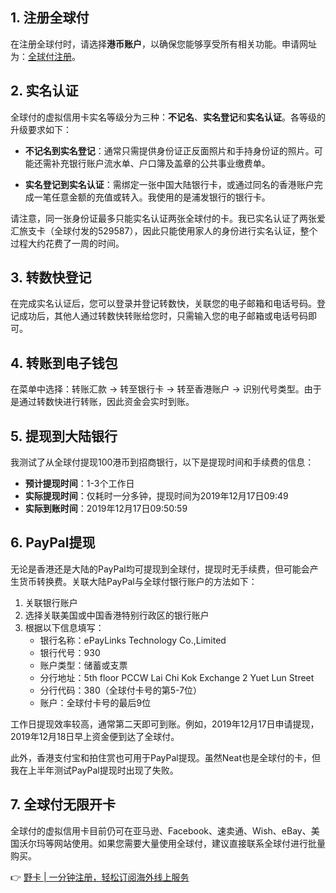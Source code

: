 ## 1. 注册全球付

在注册全球付时，请选择**港币账户**，以确保您能够享受所有相关功能。申请网址为：[全球付注册](https://bit.ly/bewildcard)。

## 2. 实名认证

全球付的虚拟信用卡实名等级分为三种：**不记名**、**实名登记**和**实名认证**。各等级的升级要求如下：

- **不记名到实名登记**：通常只需提供身份证正反面照片和手持身份证的照片。可能还需补充银行账户流水单、户口簿及盖章的公共事业缴费单。
  
- **实名登记到实名认证**：需绑定一张中国大陆银行卡，或通过同名的香港账户完成一笔任意金额的充值或转入。我使用的是浦发银行的银行卡。

请注意，同一张身份证最多只能实名认证两张全球付的卡。我已实名认证了两张爱汇旅支卡（全球付发的529587），因此只能使用家人的身份进行实名认证，整个过程大约花费了一周的时间。

## 3. 转数快登记

在完成实名认证后，您可以登录并登记转数快，关联您的电子邮箱和电话号码。登记成功后，其他人通过转数快转账给您时，只需输入您的电子邮箱或电话号码即可。

## 4. 转账到电子钱包

在菜单中选择：转账汇款 → 转至银行卡 → 转至香港账户 → 识别代号类型。由于是通过转数快进行转账，因此资金会实时到账。

## 5. 提现到大陆银行

我测试了从全球付提现100港币到招商银行，以下是提现时间和手续费的信息：

- **预计提现时间**：1-3个工作日
- **实际提现时间**：仅耗时一分多钟，提现时间为2019年12月17日09:49
- **实际到账时间**：2019年12月17日09:50:59

## 6. PayPal提现

无论是香港还是大陆的PayPal均可提现到全球付，提现时无手续费，但可能会产生货币转换费。关联大陆PayPal与全球付银行账户的方法如下：

1. 关联银行账户
2. 选择关联美国或中国香港特别行政区的银行账户
3. 根据以下信息填写：
   - 银行名称：ePayLinks Technology Co.,Limited
   - 银行代号：930
   - 账户类型：储蓄或支票
   - 分行地址：5th floor PCCW Lai Chi Kok Exchange 2 Yuet Lun Street
   - 分行代码：380（全球付卡号的第5-7位）
   - 账户：全球付卡号的最后9位

工作日提现效率较高，通常第二天即可到账。例如，2019年12月17日申请提现，2019年12月18日早上资金便到达了全球付。

此外，香港支付宝和拍住赏也可用于PayPal提现。虽然Neat也是全球付的卡，但我在上半年测试PayPal提现时出现了失败。

## 7. 全球付无限开卡

全球付的虚拟信用卡目前仍可在亚马逊、Facebook、速卖通、Wish、eBay、美国沃尔玛等网站使用。如果您需要大量使用全球付，建议直接联系全球付进行批量购买。

👉 [野卡 | 一分钟注册，轻松订阅海外线上服务](https://bit.ly/bewildcard)